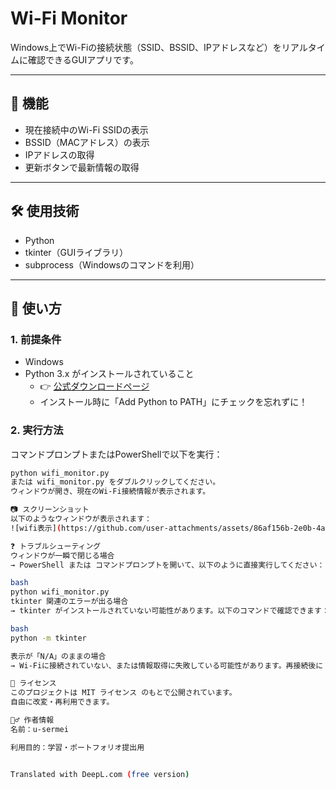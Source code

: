 # Wi-Fi Monitor

Windows上でWi-Fiの接続状態（SSID、BSSID、IPアドレスなど）をリアルタイムに確認できるGUIアプリです。

---

## 📌 機能

- 現在接続中のWi-Fi SSIDの表示  
- BSSID（MACアドレス）の表示  
- IPアドレスの取得  
- 更新ボタンで最新情報の取得  

---

## 🛠 使用技術

- Python  
- tkinter（GUIライブラリ）  
- subprocess（Windowsのコマンドを利用）  

---

## 🚀 使い方

### 1. 前提条件

- Windows  
- Python 3.x がインストールされていること  
  - 👉 [公式ダウンロードページ](https://www.python.org/downloads/)  
  - インストール時に「Add Python to PATH」にチェックを忘れずに！

### 2. 実行方法

コマンドプロンプトまたはPowerShellで以下を実行：

```bash
python wifi_monitor.py
または wifi_monitor.py をダブルクリックしてください。
ウィンドウが開き、現在のWi-Fi接続情報が表示されます。

📷 スクリーンショット
以下のようなウィンドウが表示されます：
![wifi表示](https://github.com/user-attachments/assets/86af156b-2e0b-4a5d-a75c-8fa59a66967a)

❓ トラブルシューティング
ウィンドウが一瞬で閉じる場合
→ PowerShell または コマンドプロンプトを開いて、以下のように直接実行してください：

bash
python wifi_monitor.py
tkinter 関連のエラーが出る場合
→ tkinter がインストールされていない可能性があります。以下のコマンドで確認できます：

bash
python -m tkinter

表示が「N/A」のままの場合
→ Wi-Fiに接続されていない、または情報取得に失敗している可能性があります。再接続後に「更新」ボタンを押してください。

🪪 ライセンス
このプロジェクトは MIT ライセンス のもとで公開されています。
自由に改変・再利用できます。

🙋‍♂️ 作者情報
名前：u-sermei

利用目的：学習・ポートフォリオ提出用


Translated with DeepL.com (free version)


